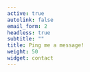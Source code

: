 ```yaml
---
active: true
autolink: false
email_form: 2
headless: true
subtitle: ""
title: Ping me a message!
weight: 50
widget: contact
---
```



